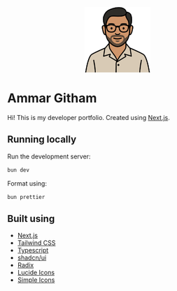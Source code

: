 <p align="center">
  <img src=".github/assets/avatar.svg" width="150px" />
</p>

# Ammar Githam

Hi! This is my developer portfolio. Created using [Next.js](https://nextjs.org).

## Running locally

Run the development server:

```bash
bun dev
```

Format using:

```bash
bun prettier
```

## Built using

- [Next.js](https://nextjs.org/)
- [Tailwind CSS](https://v3.tailwindcss.com/)
- [Typescript](https://www.typescriptlang.org/)
- [shadcn/ui](https://ui.shadcn.com/)
- [Radix](https://www.radix-ui.com/)
- [Lucide Icons](https://lucide.dev/)
- [Simple Icons](https://simpleicons.org)
